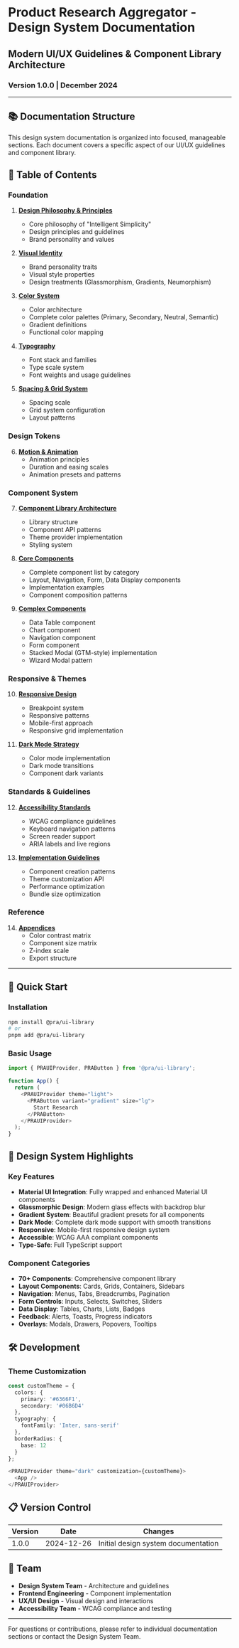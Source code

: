 # Product Research Aggregator - Design System Documentation

## Modern UI/UX Guidelines & Component Library Architecture

### Version 1.0.0 | December 2024

---

## 📚 Documentation Structure

This design system documentation is organized into focused, manageable sections. Each document covers a specific aspect of our UI/UX guidelines and component library.

## 📖 Table of Contents

### Foundation
1. **[Design Philosophy & Principles](./01-design-philosophy.md)**
   - Core philosophy of "Intelligent Simplicity"
   - Design principles and guidelines
   - Brand personality and values

2. **[Visual Identity](./02-visual-identity.md)**
   - Brand personality traits
   - Visual style properties
   - Design treatments (Glassmorphism, Gradients, Neumorphism)

3. **[Color System](./03-color-system.md)**
   - Color architecture
   - Complete color palettes (Primary, Secondary, Neutral, Semantic)
   - Gradient definitions
   - Functional color mapping

4. **[Typography](./04-typography.md)**
   - Font stack and families
   - Type scale system
   - Font weights and usage guidelines

5. **[Spacing & Grid System](./05-spacing-grid.md)**
   - Spacing scale
   - Grid system configuration
   - Layout patterns

### Design Tokens
6. **[Motion & Animation](./06-motion-animation.md)**
   - Animation principles
   - Duration and easing scales
   - Animation presets and patterns

### Component System
7. **[Component Library Architecture](./07-component-architecture.md)**
   - Library structure
   - Component API patterns
   - Theme provider implementation
   - Styling system

8. **[Core Components](./08-core-components.md)**
   - Complete component list by category
   - Layout, Navigation, Form, Data Display components
   - Implementation examples
   - Component composition patterns

9. **[Complex Components](./09-complex-components.md)**
   - Data Table component
   - Chart component
   - Navigation component
   - Form component
   - Stacked Modal (GTM-style) implementation
   - Wizard Modal pattern

### Responsive & Themes
10. **[Responsive Design](./10-responsive-design.md)**
    - Breakpoint system
    - Responsive patterns
    - Mobile-first approach
    - Responsive grid implementation

11. **[Dark Mode Strategy](./11-dark-mode.md)**
    - Color mode implementation
    - Dark mode transitions
    - Component dark variants

### Standards & Guidelines
12. **[Accessibility Standards](./12-accessibility.md)**
    - WCAG compliance guidelines
    - Keyboard navigation patterns
    - Screen reader support
    - ARIA labels and live regions

13. **[Implementation Guidelines](./13-implementation-guidelines.md)**
    - Component creation patterns
    - Theme customization API
    - Performance optimization
    - Bundle size optimization

### Reference
14. **[Appendices](./14-appendices.md)**
    - Color contrast matrix
    - Component size matrix
    - Z-index scale
    - Export structure

---

## 🚀 Quick Start

### Installation

```bash
npm install @pra/ui-library
# or
pnpm add @pra/ui-library
```

### Basic Usage

```typescript
import { PRAUIProvider, PRAButton } from '@pra/ui-library';

function App() {
  return (
    <PRAUIProvider theme="light">
      <PRAButton variant="gradient" size="lg">
        Start Research
      </PRAButton>
    </PRAUIProvider>
  );
}
```

## 🎨 Design System Highlights

### Key Features
- **Material UI Integration**: Fully wrapped and enhanced Material UI components
- **Glassmorphic Design**: Modern glass effects with backdrop blur
- **Gradient System**: Beautiful gradient presets for all components
- **Dark Mode**: Complete dark mode support with smooth transitions
- **Responsive**: Mobile-first responsive design system
- **Accessible**: WCAG AAA compliant components
- **Type-Safe**: Full TypeScript support

### Component Categories
- **70+ Components**: Comprehensive component library
- **Layout Components**: Cards, Grids, Containers, Sidebars
- **Navigation**: Menus, Tabs, Breadcrumbs, Pagination
- **Form Controls**: Inputs, Selects, Switches, Sliders
- **Data Display**: Tables, Charts, Lists, Badges
- **Feedback**: Alerts, Toasts, Progress indicators
- **Overlays**: Modals, Drawers, Popovers, Tooltips

## 🛠 Development

### Theme Customization

```typescript
const customTheme = {
  colors: {
    primary: '#6366F1',
    secondary: '#06B6D4'
  },
  typography: {
    fontFamily: 'Inter, sans-serif'
  },
  borderRadius: {
    base: 12
  }
};

<PRAUIProvider theme="dark" customization={customTheme}>
  <App />
</PRAUIProvider>
```

## 📋 Version Control

| Version | Date | Changes |
|---------|------|---------|
| 1.0.0 | 2024-12-26 | Initial design system documentation |

## 👥 Team

- **Design System Team** - Architecture and guidelines
- **Frontend Engineering** - Component implementation
- **UX/UI Design** - Visual design and interactions
- **Accessibility Team** - WCAG compliance and testing

---

For questions or contributions, please refer to individual documentation sections or contact the Design System Team.